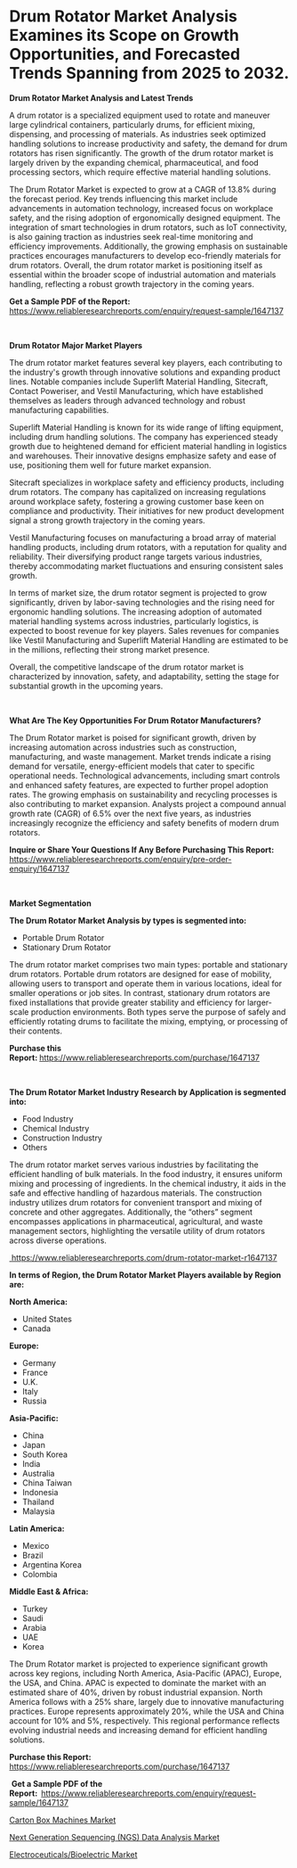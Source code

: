 <p><h1>Drum Rotator Market Analysis Examines its Scope on Growth Opportunities, and Forecasted Trends Spanning from 2025 to 2032.</h1></p><p><strong>Drum Rotator Market Analysis and Latest Trends</strong></p>
<p><p>A drum rotator is a specialized equipment used to rotate and maneuver large cylindrical containers, particularly drums, for efficient mixing, dispensing, and processing of materials. As industries seek optimized handling solutions to increase productivity and safety, the demand for drum rotators has risen significantly. The growth of the drum rotator market is largely driven by the expanding chemical, pharmaceutical, and food processing sectors, which require effective material handling solutions.</p><p>The Drum Rotator Market is expected to grow at a CAGR of 13.8% during the forecast period. Key trends influencing this market include advancements in automation technology, increased focus on workplace safety, and the rising adoption of ergonomically designed equipment. The integration of smart technologies in drum rotators, such as IoT connectivity, is also gaining traction as industries seek real-time monitoring and efficiency improvements. Additionally, the growing emphasis on sustainable practices encourages manufacturers to develop eco-friendly materials for drum rotators. Overall, the drum rotator market is positioning itself as essential within the broader scope of industrial automation and materials handling, reflecting a robust growth trajectory in the coming years.</p></p>
<p><strong>Get a Sample PDF of the Report:&nbsp;</strong> <a href="https://www.reliableresearchreports.com/enquiry/request-sample/1647137?utm_campaign=3545&utm_medium=2&utm_source=Github&utm_content=ia&utm_term=10042025&utm_id=drum-rotator">https://www.reliableresearchreports.com/enquiry/request-sample/1647137</a></p>
<p>&nbsp;</p>
<p><strong>Drum Rotator Major Market Players</strong></p>
<p><p>The drum rotator market features several key players, each contributing to the industry's growth through innovative solutions and expanding product lines. Notable companies include Superlift Material Handling, Sitecraft, Contact Poweriser, and Vestil Manufacturing, which have established themselves as leaders through advanced technology and robust manufacturing capabilities.</p><p>Superlift Material Handling is known for its wide range of lifting equipment, including drum handling solutions. The company has experienced steady growth due to heightened demand for efficient material handling in logistics and warehouses. Their innovative designs emphasize safety and ease of use, positioning them well for future market expansion.</p><p>Sitecraft specializes in workplace safety and efficiency products, including drum rotators. The company has capitalized on increasing regulations around workplace safety, fostering a growing customer base keen on compliance and productivity. Their initiatives for new product development signal a strong growth trajectory in the coming years.</p><p>Vestil Manufacturing focuses on manufacturing a broad array of material handling products, including drum rotators, with a reputation for quality and reliability. Their diversifying product range targets various industries, thereby accommodating market fluctuations and ensuring consistent sales growth.</p><p>In terms of market size, the drum rotator segment is projected to grow significantly, driven by labor-saving technologies and the rising need for ergonomic handling solutions. The increasing adoption of automated material handling systems across industries, particularly logistics, is expected to boost revenue for key players. Sales revenues for companies like Vestil Manufacturing and Superlift Material Handling are estimated to be in the millions, reflecting their strong market presence.</p><p>Overall, the competitive landscape of the drum rotator market is characterized by innovation, safety, and adaptability, setting the stage for substantial growth in the upcoming years.</p></p>
<p>&nbsp;</p>
<p><strong>What Are The Key Opportunities For Drum Rotator Manufacturers?</strong></p>
<p><p>The Drum Rotator market is poised for significant growth, driven by increasing automation across industries such as construction, manufacturing, and waste management. Market trends indicate a rising demand for versatile, energy-efficient models that cater to specific operational needs. Technological advancements, including smart controls and enhanced safety features, are expected to further propel adoption rates. The growing emphasis on sustainability and recycling processes is also contributing to market expansion. Analysts project a compound annual growth rate (CAGR) of 6.5% over the next five years, as industries increasingly recognize the efficiency and safety benefits of modern drum rotators.</p></p>
<p><strong>Inquire or Share Your Questions If Any Before Purchasing This Report:</strong> <a href="https://www.reliableresearchreports.com/enquiry/pre-order-enquiry/1647137?utm_campaign=3545&utm_medium=2&utm_source=Github&utm_content=ia&utm_term=10042025&utm_id=drum-rotator">https://www.reliableresearchreports.com/enquiry/pre-order-enquiry/1647137</a></p>
<p>&nbsp;</p>
<p><strong>Market Segmentation</strong></p>
<p><strong>The Drum Rotator Market Analysis by types is segmented into:</strong></p>
<p><ul><li>Portable Drum Rotator</li><li>Stationary Drum Rotator</li></ul></p>
<p><p>The drum rotator market comprises two main types: portable and stationary drum rotators. Portable drum rotators are designed for ease of mobility, allowing users to transport and operate them in various locations, ideal for smaller operations or job sites. In contrast, stationary drum rotators are fixed installations that provide greater stability and efficiency for larger-scale production environments. Both types serve the purpose of safely and efficiently rotating drums to facilitate the mixing, emptying, or processing of their contents.</p></p>
<p><strong>Purchase this Report:&nbsp;</strong><a href="https://www.reliableresearchreports.com/purchase/1647137?utm_campaign=3545&utm_medium=2&utm_source=Github&utm_content=ia&utm_term=10042025&utm_id=drum-rotator">https://www.reliableresearchreports.com/purchase/1647137</a></p>
<p>&nbsp;</p>
<p><strong>The Drum Rotator Market Industry Research by Application is segmented into:</strong></p>
<p><ul><li>Food Industry</li><li>Chemical Industry</li><li>Construction Industry</li><li>Others</li></ul></p>
<p><p>The drum rotator market serves various industries by facilitating the efficient handling of bulk materials. In the food industry, it ensures uniform mixing and processing of ingredients. In the chemical industry, it aids in the safe and effective handling of hazardous materials. The construction industry utilizes drum rotators for convenient transport and mixing of concrete and other aggregates. Additionally, the “others” segment encompasses applications in pharmaceutical, agricultural, and waste management sectors, highlighting the versatile utility of drum rotators across diverse operations.</p></p>
<p><a href="https://www.reliableresearchreports.com/drum-rotator-market-r1647137?utm_campaign=3545&utm_medium=2&utm_source=Github&utm_content=ia&utm_term=10042025&utm_id=drum-rotator">&nbsp;https://www.reliableresearchreports.com/drum-rotator-market-r1647137</a></p>
<p><strong>In terms of Region, the Drum Rotator Market Players available by Region are:</strong></p>
<p>
    <p> <strong> North America: </strong>
        <ul>
            <li>United States</li>
            <li>Canada</li>
        </ul>
        </p> 
    <p> <strong> Europe: </strong>
        <ul>
            <li>Germany</li>
            <li>France</li>
            <li>U.K.</li>
            <li>Italy</li>
            <li>Russia</li>
        </ul>
        </p> 
    <p> <strong> Asia-Pacific: </strong>
        <ul>
            <li>China</li>
            <li>Japan</li>
            <li>South Korea</li>
            <li>India</li>
            <li>Australia</li>
            <li>China Taiwan</li>
            <li>Indonesia</li>
            <li>Thailand</li>
            <li>Malaysia</li>
        </ul>
        </p> 
    <p> <strong> Latin America: </strong>
        <ul>
            <li>Mexico</li>
            <li>Brazil</li>
            <li>Argentina Korea</li>
            <li>Colombia</li>
        </ul>
        </p> 
    <p> <strong> Middle East & Africa: </strong>
        <ul>
            <li>Turkey</li>
            <li>Saudi</li>
            <li>Arabia</li>
            <li>UAE</li>
            <li>Korea</li>
        </ul>
    </p>
    </p>
<p><p>The Drum Rotator market is projected to experience significant growth across key regions, including North America, Asia-Pacific (APAC), Europe, the USA, and China. APAC is expected to dominate the market with an estimated share of 40%, driven by robust industrial expansion. North America follows with a 25% share, largely due to innovative manufacturing practices. Europe represents approximately 20%, while the USA and China account for 10% and 5%, respectively. This regional performance reflects evolving industrial needs and increasing demand for efficient handling solutions.</p></p>
<p><strong>Purchase this Report: </strong><a href="https://www.reliableresearchreports.com/purchase/1647137?utm_campaign=3545&utm_medium=2&utm_source=Github&utm_content=ia&utm_term=10042025&utm_id=drum-rotator">https://www.reliableresearchreports.com/purchase/1647137</a></p>
<p>&nbsp;<strong>Get a Sample PDF of the Report:&nbsp;&nbsp;</strong><a href="https://www.reliableresearchreports.com/enquiry/request-sample/1647137?utm_campaign=3545&utm_medium=2&utm_source=Github&utm_content=ia&utm_term=10042025&utm_id=drum-rotator">https://www.reliableresearchreports.com/enquiry/request-sample/1647137</a></p>
<p><strong></strong></p>
<p><p><a href="https://github.com/gogashopkewy/Market-Research-Report-List-1/blob/main/carton-box-machines-market.md?utm_campaign=3545&utm_medium=2&utm_source=Github&utm_content=ia&utm_term=10042025&utm_id=drum-rotator">Carton Box Machines Market</a></p><p><a href="https://www.linkedin.com/pulse/unveiling-market-trends-global-next-generation-sequencing-f1ere?utm_campaign=3545&utm_medium=2&utm_source=Github&utm_content=ia&utm_term=10042025&utm_id=drum-rotator">Next Generation Sequencing (NGS) Data Analysis Market</a></p><p><a href="https://www.linkedin.com/pulse/electroceuticalsbioelectric-market-report-marketanalysis-t8dhe?utm_campaign=3545&utm_medium=2&utm_source=Github&utm_content=ia&utm_term=10042025&utm_id=drum-rotator">Electroceuticals/Bioelectric Market</a></p></p>